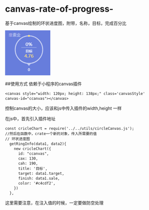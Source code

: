 # canvas-rate-of-progress-
基于canvas绘制的环状进度图，附带，名称，目标，完成百分比

![image](https://github.com/Velg03961485/canvas-rate-of-progress-/blob/master/img/1555921074(1).png)

##使用方式
        依赖于小程序的canvas插件

```
<canvas style="width: 120px; height: 138px;" class='canvasStyle' canvas-id="ccanvas"></canvas>
```
控制canvas的大小，应该和js中传入插件的width,height 一样

在js中，首先引入插件地址</br>
```
const cricleChart = require('../../utils/circleCanvas.js'); 
//然后在函数中，crate一个新的对象，传入所需要的值
// 环状进度图
  getRingInfo(data1, data2){
    new cricleChart({
      id: "ccanvas",
      cax: 130,
      cah: 190,
      title: '目标',
      target: data1.target,
      finish: data1.sale,
      color: '#c4cdf2',
    })
  },
```

这里需要注意，在注入值的时候，一定要做防空处理

